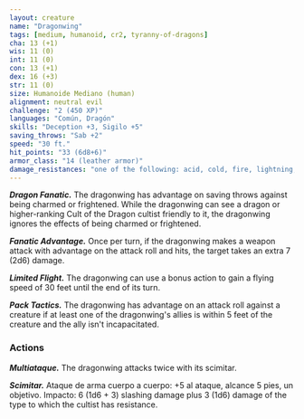```yaml
---
layout: creature
name: "Dragonwing"
tags: [medium, humanoid, cr2, tyranny-of-dragons]
cha: 13 (+1)
wis: 11 (0)
int: 11 (0)
con: 13 (+1)
dex: 16 (+3)
str: 11 (0)
size: Humanoide Mediano (human)
alignment: neutral evil
challenge: "2 (450 XP)"
languages: "Común, Dragón"
skills: "Deception +3, Sigilo +5"
saving_throws: "Sab +2"
speed: "30 ft."
hit_points: "33 (6d8+6)"
armor_class: "14 (leather armor)"
damage_resistances: "one of the following: acid, cold, fire, lightning, or poison"
---
```


***Dragon Fanatic.*** The dragonwing has advantage on saving throws against being charmed or frightened. While the dragonwing can see a dragon or higher-ranking Cult of the Dragon cultist friendly to it, the dragonwing ignores the effects of being charmed or frightened.

***Fanatic Advantage.*** Once per turn, if the dragonwing makes a weapon attack with advantage on the attack roll and hits, the target takes an extra 7 (2d6) damage.

***Limited Flight.*** The dragonwing can use a bonus action to gain a flying speed of 30 feet until the end of its turn.

***Pack Tactics.*** The dragonwing has advantage on an attack roll against a creature if at least one of the dragonwing's allies is within 5 feet of the creature and the ally isn't incapacitated.

### Actions

***Multiataque.*** The dragonwing attacks twice with its scimitar.

***Scimitar.*** Ataque de arma cuerpo a cuerpo: +5 al ataque, alcance 5 pies, un objetivo. Impacto: 6 (1d6 + 3) slashing damage plus 3 (1d6) damage of the type to which the cultist has resistance.